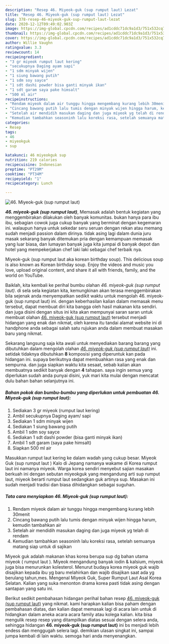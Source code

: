 ```yaml
---
description: "Resep 46. Miyeok-guk (sup rumput laut) Lezat"
title: "Resep 46. Miyeok-guk (sup rumput laut) Lezat"
slug: 378-resep-46-miyeok-guk-sup-rumput-laut-lezat
date: 2020-12-12T09:49:02.903Z
image: https://img-global.cpcdn.com/recipes/ad1cddc71dc9a1d3/751x532cq70/46-miyeok-guk-sup-rumput-laut-foto-resep-utama.jpg
thumbnail: https://img-global.cpcdn.com/recipes/ad1cddc71dc9a1d3/751x532cq70/46-miyeok-guk-sup-rumput-laut-foto-resep-utama.jpg
cover: https://img-global.cpcdn.com/recipes/ad1cddc71dc9a1d3/751x532cq70/46-miyeok-guk-sup-rumput-laut-foto-resep-utama.jpg
author: Willie Vaughn
ratingvalue: 3.3
reviewcount: 14
recipeingredient:
- "3 gr miyeok rumput laut kering"
- "secukupnya Daging ayam sapi"
- "1 sdm minyak wijen"
- "1 siung bawang putih"
- "1 sdm soy sayce"
- "1 sdt dashi powder bisa ganti minyak ikan"
- "1 sdt garam saya pake himsalt"
- "500 ml air"
recipeinstructions:
- "Rendam miyeok dalam air tunggu hingga mengembang kurang lebih 30menit"
- "Cincang bawang putih lalu tumis dengan minyak wijen hingga harum, kemudin tambahkan air"
- "Setelah air mendidih masukan daging dan juga miyeok yg telah di rendam"
- "Kemudian tambahkan seasoninh lalu koreksi rasa, setelah semuanya matang siap untuk di sajikan"
categories:
- Resep
tags:
- 46
- miyeokguk
- sup

katakunci: 46 miyeokguk sup 
nutrition: 219 calories
recipecuisine: Indonesian
preptime: "PT29M"
cooktime: "PT34M"
recipeyield: "1"
recipecategory: Lunch

---
```



![46. Miyeok-guk (sup rumput laut)](https://img-global.cpcdn.com/recipes/ad1cddc71dc9a1d3/751x532cq70/46-miyeok-guk-sup-rumput-laut-foto-resep-utama.jpg)

<b><i>46. miyeok-guk (sup rumput laut)</i></b>, Memasak adalah bentuk kegiatan yang menggembirakan dilakukan oleh banyak komunitas. bukan hanya para ibu ibu, sebagian cowok juga cukup banyak yang berminat dengan kegemaran ini. walaupun hanya untuk sekedar seru seruan dengan rekan atau memang sudah menjadi passion dalam dirinya. tidak asing lagi dalam dunia juru masak sekarang banyak ditemukan pria dengan kemampuan memasak yang luar biasa, dan lumayan banyak juga kita jumpai di banyak depot dan hotel yang mempekerjakan chef laki laki sebagai chef terbaik nya.

Miyeok-guk (sup rumput laut aka korean birthday soup). This delicious soup is also known as Korean birthday soup. Enjoy the videos and music you love, upload original content, and share it all with friends, family, and the world on YouTube.

Baiklah, kita kembali ke perihal bumbu olahan <i>46. miyeok-guk (sup rumput laut)</i>. di sela sela kegiatan kita, kemungkinan akan terasa menggembirakan bila sejenak anda menyempatkan sedikit waktu untuk mengolah 46. miyeok-guk (sup rumput laut) ini. dengan keberhasilan kalian dalam memasak menu tersebut, dapat membuat diri kita bangga oleh hasil makanan kita sendiri. dan juga disini dengan situs ini kita akan mempunyai saran saran untuk membuat olahan <u>46. miyeok-guk (sup rumput laut)</u> tersebut menjadi hidangan yang enak dan nikmat, oleh karena itu tandai alamat website ini di handphone anda sebagai salah satu rujukan anda dalam membuat masakan baru yang nikmat.


Sekarang langsung saja kita awali untuk menyediakan barang barang yang dibutuhkan dalam mengolah olahan <u><i>46. miyeok-guk (sup rumput laut)</i></u> ini. setidak tidaknya dibutuhkan <b>8</b> komposisi yang diperuntuk kan pada hidangan ini. supaya berikutnya dapat membuahkan rasa yang enak dan sempurna. dan juga siapkan waktu kita sesaat, sebab kalian akan membuatnya sedikit banyak dengan <b>4</b> tahapan. saya ingin semua yang diperlukan sudah anda punyai disini, yuk mari kita mulai dengan mencatat dulu bahan bahan selanjutnya ini.

<!--inarticleads1-->

##### Bahan pokok dan bumbu-bumbu yang diperlukan untuk pembuatan 46. Miyeok-guk (sup rumput laut):

1. Sediakan 3 gr miyeok (rumput laut kering)
1. Ambil secukupnya Daging ayam/ sapi
1. Sediakan 1 sdm minyak wijen
1. Sediakan 1 siung bawang putih
1. Ambil 1 sdm soy sayce
1. Sediakan 1 sdt dashi powder (bisa ganti minyak ikan)
1. Ambil 1 sdt garam (saya pake himsalt)
1. Siapkan 500 ml air


Masukkan rumput laut kering ke dalam wadah yang cukup besar. Miyeok Guk (sup rumput laut ) Kalo di Jepang namanya wakame di Korea rumput laut ini namanya miyeok. Warga korea sendiri menyebut sajian masakan berkuah ini dengan sebutan miyeokguk yang mengandung arti sup rumput laut, miyeok berarti rumput laut sedangkan guk artinya sup. Masakan ini sudah menjadi tradisi dan biasa dihidangkan sebagai suguhan. 

<!--inarticleads2-->

##### Tata cara menyiapkan 46. Miyeok-guk (sup rumput laut):

1. Rendam miyeok dalam air tunggu hingga mengembang kurang lebih 30menit
1. Cincang bawang putih lalu tumis dengan minyak wijen hingga harum, kemudin tambahkan air
1. Setelah air mendidih masukan daging dan juga miyeok yg telah di rendam
1. Kemudian tambahkan seasoninh lalu koreksi rasa, setelah semuanya matang siap untuk di sajikan


Miyeok guk adalah makanan khas korea berupa sup dg bahan utama miyeok ( rumput laut ). Miyeok mengandung banyak iodin &amp; kalsium, miyeok juga bisa menurunkan kolesterol. Menurut budaya korea miyeok guk wajib disajikan kepada ibu yg baru melahirkan dan wajib disajikan saat ada yg berulang tahun,mes. Mengenal Miyeok Guk, Super Rumput Laut Asal Korea Selatan. Kalian yang suka menonton drama korea pasti tidak asing dengan santapan yang satu ini. 

Berikut sedikit pembahasan hidangan perihal bahan resep <u>46. miyeok-guk (sup rumput laut)</u> yang nikmat. kami harapkan kalian bisa paham dengan pembahasan diatas, dan kalian dapat memasak lagi di acara lain untuk di hidangkan dalam aneka acara acara family atau kolega kalian. kita bisa mengulik resep resep yang ditampilkan diatas sesuai dengan selera anda, sehingga hidangan <b>46. miyeok-guk (sup rumput laut)</b> ini bs menjadi lebih endess dan menggugah selera lagi. demikian ulasan singkat ini, sampai jumpa kembali di lain waktu. semoga hari anda menyenangkan.
